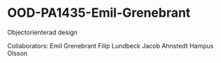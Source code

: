 # OOD-PA1435-Emil-Grenebrant
Objectorienterad design

Collaborators:
Emil Grenebrant
Filip Lundbeck
Jacob Ahnstedt
Hampus Olsson

